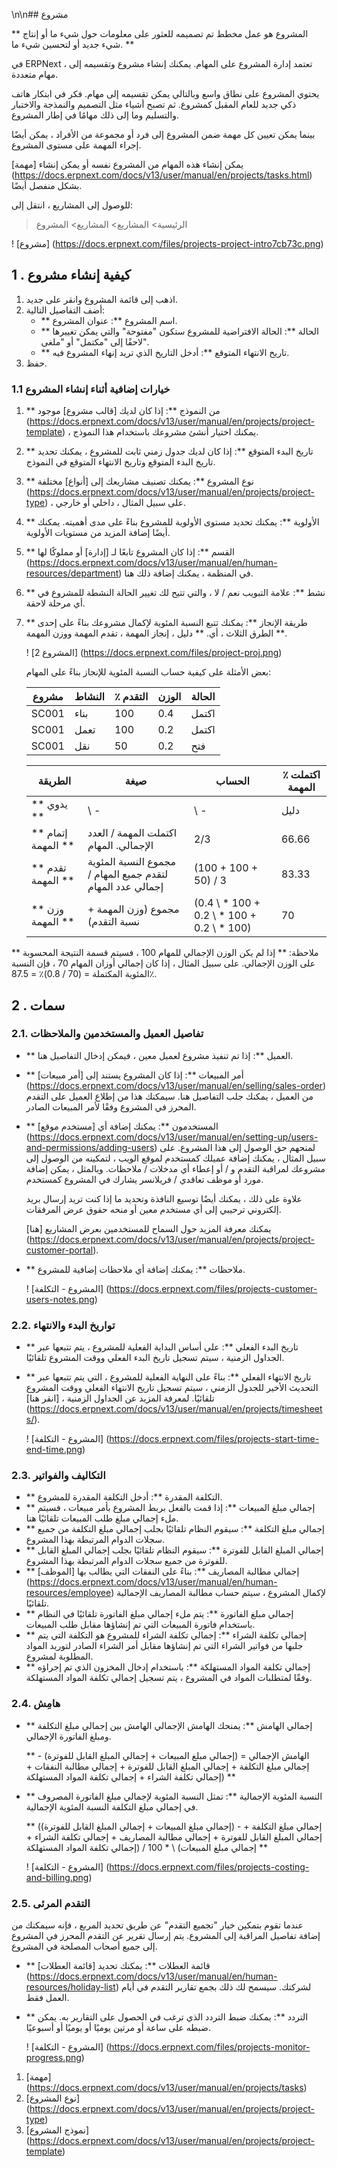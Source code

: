 \n\n## مشروع

** المشروع هو عمل مخطط تم تصميمه للعثور على معلومات حول شيء ما أو إنتاج شيء جديد أو لتحسين شيء ما. **

في ERPNext ، تعتمد إدارة المشروع على المهام. يمكنك إنشاء مشروع وتقسيمه إلى مهام متعددة.

يحتوي المشروع على نطاق واسع وبالتالي يمكن تقسيمه إلى مهام. فكر في ابتكار هاتف ذكي جديد للعام المقبل كمشروع. ثم تصبح أشياء مثل التصميم والنمذجة والاختبار والتسليم وما إلى ذلك مهامًا في إطار المشروع.

بينما يمكن تعيين كل مهمة ضمن المشروع إلى فرد أو مجموعة من الأفراد ، يمكن أيضًا إجراء المهمة على مستوى المشروع.

يمكن إنشاء هذه المهام من المشروع نفسه أو يمكن إنشاء [مهمة] (https://docs.erpnext.com/docs/v13/user/manual/en/projects/tasks.html) بشكل منفصل أيضًا.

للوصول إلى المشاريع ، انتقل إلى:

> الرئيسية> المشاريع> المشاريع> المشروع

! [مشروع] (https://docs.erpnext.com/files/projects-project-intro7cb73c.png)

## 1 \. كيفية إنشاء مشروع

1. اذهب إلى قائمة المشروع وانقر على جديد.
2. أضف التفاصيل التالية:
    * ** اسم المشروع **: عنوان المشروع.
    * ** الحالة **: الحالة الافتراضية للمشروع ستكون "مفتوحة" والتي يمكن تغييرها لاحقًا إلى "مكتمل" أو "ملغى".
    * ** تاريخ الانتهاء المتوقع **: أدخل التاريخ الذي تريد إنهاء المشروع فيه.
3. حفظ.

### 1.1 خيارات إضافية أثناء إنشاء المشروع

1. ** من النموذج **: إذا كان لديك [قالب مشروع] موجود (https://docs.erpnext.com/docs/v13/user/manual/en/projects/project-template) ، يمكنك اختيار أنشئ مشروعك باستخدام هذا النموذج.
2. ** تاريخ البدء المتوقع **: إذا كان لديك جدول زمني ثابت للمشروع ، يمكنك تحديد تاريخ البدء المتوقع وتاريخ الانتهاء المتوقع في النموذج.
3. ** نوع المشروع **: يمكنك تصنيف مشاريعك إلى [أنواع] مختلفة (https://docs.erpnext.com/docs/v13/user/manual/en/projects/project-type) ، على سبيل المثال ، داخلي أو خارجي.
4. ** الأولوية **: يمكنك تحديد مستوى الأولوية للمشروع بناءً على مدى أهميته. يمكنك أيضًا إضافة المزيد من مستويات الأولوية.
5. ** القسم **: إذا كان المشروع تابعًا لـ [إدارة] أو مملوكًا لها (https://docs.erpnext.com/docs/v13/user/manual/en/human-resources/department) في المنظمة ، يمكنك إضافة ذلك هنا.
6. ** نشط **: علامة التبويب نعم / لا ، والتي تتيح لك تغيير الحالة النشطة للمشروع في أي مرحلة لاحقة.
7. ** طريقة الإنجاز **: يمكنك تتبع النسبة المئوية لإكمال مشروعك بناءً على إحدى الطرق الثلاث ، أي. ** دليل ، إنجاز المهمة ، تقدم المهمة ووزن المهمة **.
    
    ! [المشروع 2] (https://docs.erpnext.com/files/project-proj.png)
    
    بعض الأمثلة على كيفية حساب النسبة المئوية للإنجاز بناءً على المهام:
    
    | مشروع | النشاط | ٪ التقدم | الوزن | الحالة |
    | --- | --- | --- | --- | --- |
    | SC001 | بناء | 100 | 0.4 | اكتمل |
    | SC001 | تعمل | 100 | 0.2 | اكتمل |
    | SC001 | نقل | 50 | 0.2 | فتح |
    
    | الطريقة | صيغة | الحساب | ٪ اكتملت المهمة |
    | --- | --- | --- | --- |
    | ** يدوي ** | \ - | \ - | دليل |
    | ** إتمام المهمة ** | اكتملت المهمة / العدد الإجمالي. المهام | 2/3 | 66.66 |
    | ** تقدم المهمة ** | مجموع النسبة المئوية لتقدم جميع المهام / إجمالي عدد المهام | (100 + 100 + 50) / 3 | 83.33 |
    | ** وزن المهمة ** | مجموع (وزن المهمة + نسبة التقدم) | (0.4 \ * 100 + 0.2 \ * 100 + 0.2 \ * 100) | 70 |
    

** ملاحظة: ** إذا لم يكن الوزن الإجمالي للمهام 100 ، فسيتم قسمة النتيجة المحسوبة على الوزن الإجمالي. على سبيل المثال ، إذا كان إجمالي أوزان المهام 70 ، فإن النسبة المئوية المكتملة = (70 / 0.8)٪ = 87.5٪.

## 2 \. سمات

### 2.1. تفاصيل العميل والمستخدمين والملاحظات

* ** العميل **: إذا تم تنفيذ مشروع لعميل معين ، فيمكن إدخال التفاصيل هنا.
* ** أمر المبيعات **: إذا كان المشروع يستند إلى [أمر مبيعات] (https://docs.erpnext.com/docs/v13/user/manual/en/selling/sales-order) من العميل ، يمكنك جلب التفاصيل هنا. سيمكنك هذا من إطلاع العميل على التقدم المحرز في المشروع وفقًا لأمر المبيعات الصادر.
* ** المستخدمون **: يمكنك إضافة أي [مستخدم موقع] (https://docs.erpnext.com/docs/v13/user/manual/en/setting-up/users-and-permissions/adding-users) لمنحهم حق الوصول إلى هذا المشروع. على سبيل المثال ، يمكنك إضافة عميلك كمستخدم لموقع الويب ، لتمكينه من الوصول إلى مشروعك لمراقبة التقدم و / أو إعطاء أي مدخلات / ملاحظات. وبالمثل ، يمكن إضافة مورد أو موظف تعاقدي / فريلانسر يشارك في المشروع كمستخدم.
    
    علاوة على ذلك ، يمكنك أيضًا توسيع النافذة وتحديد ما إذا كنت تريد إرسال بريد إلكتروني ترحيبي إلى أي مستخدم معين أو منحه حقوق عرض المرفقات.
    
    يمكنك معرفة المزيد حول السماح للمستخدمين بعرض المشاريع [هنا] (https://docs.erpnext.com/docs/v13/user/manual/en/projects/project-customer-portal).
    
* ** ملاحظات **: يمكنك إضافة أي ملاحظات إضافية للمشروع.
    
    ! [المشروع - التكلفة] (https://docs.erpnext.com/files/projects-customer-users-notes.png)
    

### 2.2. تواريخ البدء والانتهاء

* ** تاريخ البدء الفعلي **: على أساس البداية الفعلية للمشروع ، يتم تتبعها عبر الجداول الزمنية ، سيتم تسجيل تاريخ البدء الفعلي ووقت المشروع تلقائيًا.
* ** تاريخ الانتهاء الفعلي **: بناءً على النهاية الفعلية للمشروع ، التي يتم تتبعها عبر التحديث الأخير للجدول الزمني ، سيتم تسجيل تاريخ الانتهاء الفعلي ووقت المشروع تلقائيًا. لمعرفة المزيد عن الجداول الزمنية ، [انقر هنا] (https://docs.erpnext.com/docs/v13/user/manual/en/projects/timesheets/).
    
    ! [المشروع - التكلفة] (https://docs.erpnext.com/files/projects-start-time-end-time.png)
    

### 2.3. التكاليف والفواتير

* ** التكلفة المقدرة **: أدخل التكلفة المقدرة للمشروع.
* ** إجمالي مبلغ المبيعات **: إذا قمت بالفعل بربط المشروع بأمر مبيعات ، فسيتم ملء إجمالي مبلغ طلب المبيعات تلقائيًا هنا.
* ** إجمالي مبلغ التكلفة **: سيقوم النظام تلقائيًا بجلب إجمالي مبلغ التكلفة من جميع سجلات الدوام المرتبطة بهذا المشروع.
* ** إجمالي المبلغ القابل للفوترة **: سيقوم النظام تلقائيًا بجلب إجمالي المبلغ القابل للفوترة من جميع سجلات الدوام المرتبطة بهذا المشروع.
* ** إجمالي مطالبة المصاريف **: بناءً على النفقات التي يطالب بها [الموظف] (https://docs.erpnext.com/docs/v13/user/manual/en/human-resources/employee) لإكمال المشروع ، سيتم حساب مطالبة المصاريف الإجمالية تلقائيًا.
* ** إجمالي مبلغ الفاتورة **: يتم ملء إجمالي مبلغ الفاتورة تلقائيًا في النظام باستخدام فاتورة المبيعات التي تم إنشاؤها مقابل طلب المبيعات.
* ** إجمالي تكلفة الشراء **: إجمالي تكلفة الشراء للمشروع هو التكلفة التي يتم جلبها من فواتير الشراء التي تم إنشاؤها مقابل أمر الشراء الصادر لتوريد المواد المطلوبة لمشروع.
* ** إجمالي تكلفة المواد المستهلكة **: باستخدام إدخال المخزون الذي تم إجراؤه وفقًا لمتطلبات المواد في المشروع ، يتم تسجيل إجمالي تكلفة المواد المستهلكة.

### 2.4. هامِش

* ** إجمالي الهامش **: يمنحك الهامش الإجمالي الهامش بين إجمالي مبلغ التكلفة ومبلغ الفاتورة الإجمالي.
    
    ** الهامش الإجمالي = (إجمالي مبلغ المبيعات + إجمالي المبلغ القابل للفوترة) - إجمالي مبلغ التكلفة + إجمالي المبلغ القابل للفوترة + إجمالي مطالبة النفقات + إجمالي تكلفة الشراء + إجمالي تكلفة المواد المستهلكة) **
    
* ** النسبة المئوية الإجمالية **: تمثل النسبة المئوية لإجمالي مبلغ الفاتورة المصروف في إجمالي مبلغ التكلفة النسبة المئوية الإجمالية.
    
    ** ((إجمالي مبلغ المبيعات + إجمالي المبلغ القابل للفوترة) - إجمالي مبلغ التكلفة + إجمالي المبلغ القابل للفوترة + إجمالي مطالبة المصاريف + إجمالي تكلفة الشراء + إجمالي تكلفة المواد المستهلكة) / إجمالي مبلغ المبيعات) \ * 100 **
    
    ! [المشروع - التكلفة] (https://docs.erpnext.com/files/projects-costing-and-billing.png)
    

### 2.5. التقدم المرئى

عندما تقوم بتمكين خيار "تجميع التقدم" عن طريق تحديد المربع ، فإنه سيمكنك من إضافة تفاصيل المراقبة إلى المشروع. يتم إرسال تقرير عن التقدم المحرز في المشروع إلى جميع أصحاب المصلحة في المشروع.

* ** قائمة العطلات **: يمكنك تحديد [قائمة العطلات] (https://docs.erpnext.com/docs/v13/user/manual/en/human-resources/holiday-list) لشركتك. سيسمح لك ذلك بجمع تقارير التقدم في أيام العمل فقط.
* ** التردد **: يمكنك ضبط التردد الذي ترغب في الحصول على التقارير به. يمكن ضبطه على ساعة أو مرتين يوميًا أو يوميًا أو أسبوعيًا.
    
    ! [المشروع - التكلفة] (https://docs.erpnext.com/files/projects-monitor-progress.png)
    

1. [مهمة] (https://docs.erpnext.com/docs/v13/user/manual/en/projects/tasks)
2. [نوع المشروع] (https://docs.erpnext.com/docs/v13/user/manual/en/projects/project-type)
3. [نموذج المشروع] (https://docs.erpnext.com/docs/v13/user/manual/en/projects/project-template)